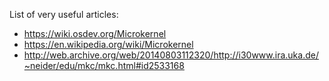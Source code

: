 List of very useful articles:
- https://wiki.osdev.org/Microkernel
- https://en.wikipedia.org/wiki/Microkernel
- http://web.archive.org/web/20140803112320/http://i30www.ira.uka.de/~neider/edu/mkc/mkc.html#id2533168
